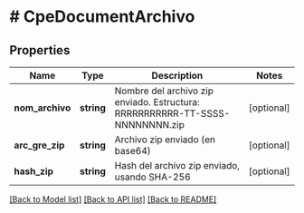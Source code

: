 # # CpeDocumentArchivo

## Properties

Name | Type | Description | Notes
------------ | ------------- | ------------- | -------------
**nom_archivo** | **string** | Nombre del archivo zip enviado. Estructura: RRRRRRRRRRR-TT-SSSS-NNNNNNNN.zip | [optional]
**arc_gre_zip** | **string** | Archivo zip enviado (en base64) | [optional]
**hash_zip** | **string** | Hash del archivo zip enviado, usando SHA-256 | [optional]

[[Back to Model list]](../../README.md#models) [[Back to API list]](../../README.md#endpoints) [[Back to README]](../../README.md)

